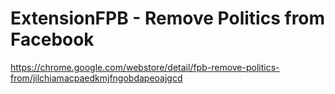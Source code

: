 # ExtensionFPB - Remove Politics from Facebook

https://chrome.google.com/webstore/detail/fpb-remove-politics-from/jilchiamacpaedkmjfngobdapeoajgcd
